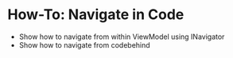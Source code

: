 # How-To: Navigate in Code

- Show how to navigate from within ViewModel using INavigator
- Show how to navigate from codebehind